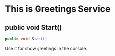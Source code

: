 # This is Greetings Service

## public void Start()

```csharp
public void Start()
```
Use it for show greetings in the console.
